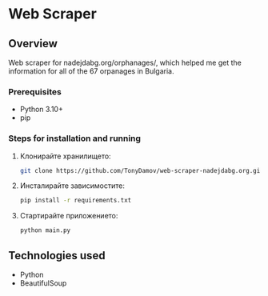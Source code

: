 # Web Scraper

## Overview
Web scraper for nadejdabg.org/orphanages/, which helped me get the information for all of the 67 orpanages in Bulgaria. 

### Prerequisites
- Python 3.10+
- pip

### Steps for installation and running
1. Клонирайте хранилището:
   ```bash
   git clone https://github.com/TonyDamov/web-scraper-nadejdabg.org.git
   ```
2. Инсталирайте зависимостите:
   ```bash
   pip install -r requirements.txt
   ```
3. Стартирайте приложението:
   ```bash
   python main.py
   ```

## Technologies used
- Python
- BeautifulSoup